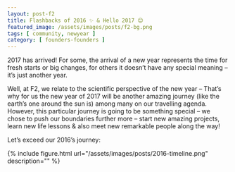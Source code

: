 ```yaml
---
layout: post-f2
title: Flashbacks of 2016 ✨ & Hello 2017 😊
featured_image: /assets/images/posts/f2-bg.png
tags: [ community, newyear ]
category: [ founders-founders ]
---
```


2017 has arrived! For some, the arrival of a new year represents the time for fresh starts or big changes, for others it doesn’t have any special meaning – it’s just another year.

<!-- more -->

Well, at F2, we relate to the scientific perspective of the new year – That’s why for us the new year of 2017 will be another amazing journey (like the earth’s one around the sun is) among many on our travelling agenda. However, this particular journey is going to be something special – we chose to push our boundaries further more – start new amazing projects, learn new life lessons & also meet new remarkable people along the way!

Let’s exceed our 2016’s journey:

{% include figure.html url="/assets/images/posts/2016-timeline.png" description="" %}
